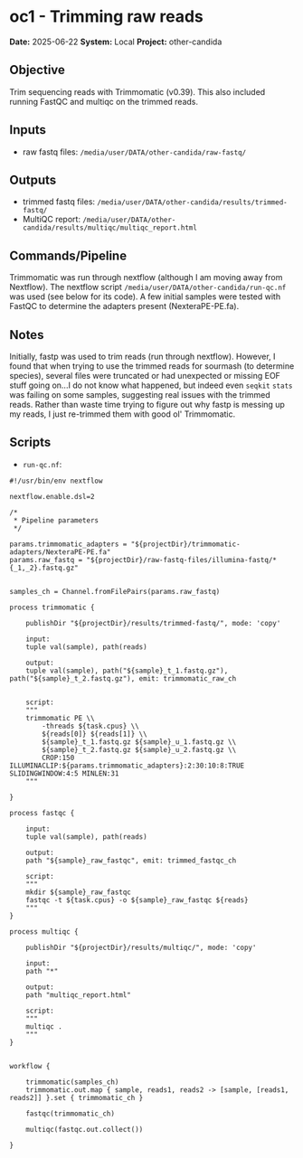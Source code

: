 # oc1 - Trimming raw reads

**Date:** 2025-06-22
**System:** Local
**Project:** other-candida

## Objective
Trim sequencing reads with Trimmomatic (v0.39). This also included running FastQC and multiqc on 
the trimmed reads.
 

## Inputs
- raw fastq files: `/media/user/DATA/other-candida/raw-fastq/`


## Outputs
- trimmed fastq files: `/media/user/DATA/other-candida/results/trimmed-fastq/`
- MultiQC report: `/media/user/DATA/other-candida/results/multiqc/multiqc_report.html`

## Commands/Pipeline
Trimmomatic was run through nextflow (although I am moving away from Nextflow). The nextflow 
script `/media/user/DATA/other-candida/run-qc.nf` was used (see below for its code). A few initial 
samples were tested with FastQC to determine the adapters present (NexteraPE-PE.fa).


## Notes
Initially, fastp was used to trim reads (run through nextflow). However, I found that when trying 
to use the trimmed reads for sourmash (to determine species), several files were truncated or had 
unexpected or missing EOF stuff going on...I do not know what happened, but indeed even `seqkit` 
`stats` was failing on some samples, suggesting real issues with the trimmed reads. Rather than 
waste time trying to figure out why fastp is messing up my reads, I just re-trimmed them with good 
ol' Trimmomatic.


## Scripts
- `run-qc.nf`:
```
#!/usr/bin/env nextflow

nextflow.enable.dsl=2

/*
 * Pipeline parameters
 */

params.trimmomatic_adapters = "${projectDir}/trimmomatic-adapters/NexteraPE-PE.fa"
params.raw_fastq = "${projectDir}/raw-fastq-files/illumina-fastq/*{_1,_2}.fastq.gz"


samples_ch = Channel.fromFilePairs(params.raw_fastq)

process trimmomatic {
    
    publishDir "${projectDir}/results/trimmed-fastq/", mode: 'copy'

    input:
    tuple val(sample), path(reads)

    output:
    tuple val(sample), path("${sample}_t_1.fastq.gz"), path("${sample}_t_2.fastq.gz"), emit: trimmomatic_raw_ch


    script:
    """
    trimmomatic PE \\
        -threads ${task.cpus} \\
        ${reads[0]} ${reads[1]} \\
        ${sample}_t_1.fastq.gz ${sample}_u_1.fastq.gz \\
        ${sample}_t_2.fastq.gz ${sample}_u_2.fastq.gz \\
        CROP:150 ILLUMINACLIP:${params.trimmomatic_adapters}:2:30:10:8:TRUE SLIDINGWINDOW:4:5 MINLEN:31
    """

}

process fastqc {
    
    input:
    tuple val(sample), path(reads)

    output:
    path "${sample}_raw_fastqc", emit: trimmed_fastqc_ch

    script:
    """
    mkdir ${sample}_raw_fastqc
    fastqc -t ${task.cpus} -o ${sample}_raw_fastqc ${reads}
    """
}

process multiqc {

    publishDir "${projectDir}/results/multiqc/", mode: 'copy'

    input:
    path "*"

    output:
    path "multiqc_report.html"

    script:
    """
    multiqc .
    """
}


workflow {

    trimmomatic(samples_ch)
    trimmomatic.out.map { sample, reads1, reads2 -> [sample, [reads1, reads2]] }.set { trimmomatic_ch }

    fastqc(trimmomatic_ch)
    
    multiqc(fastqc.out.collect())

}
```

